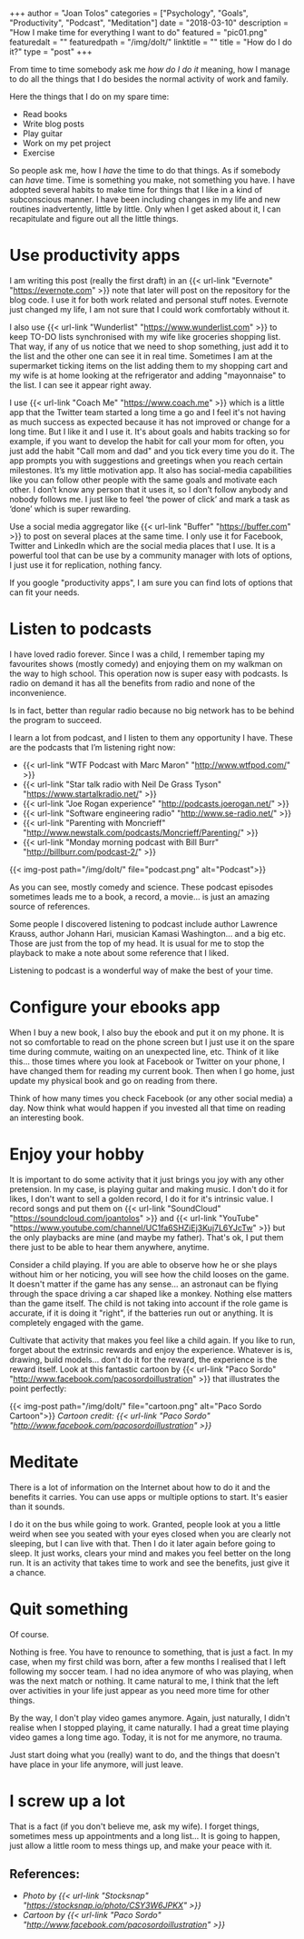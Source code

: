 +++
author = "Joan Tolos"
categories = ["Psychology", "Goals", "Productivity", "Podcast", "Meditation"]
date = "2018-03-10"
description = "How I make time for everything I want to do"
featured = "pic01.png"
featuredalt = ""
featuredpath = "/img/doIt/"
linktitle = ""
title = "How do I do it?"
type = "post"
+++

From time to time somebody ask me *_how do I do it_* meaning, how I manage to do all the things that I do besides the normal activity of work and family.

Here the things that I do on my spare time:

* Read books
* Write blog posts
* Play guitar
* Work on my pet project
* Exercise

So people ask me, how I _have_ the time to do that things. As if somebody can _have_ time. Time is something you make, not something you have. I have adopted several habits to make time for things that I like in a kind of subconscious manner. I have been including changes in my life and new routines inadvertently, little by little. Only when I get asked about it, I can recapitulate and figure out all the little things.

# Use productivity apps

I am writing this post (really the first draft) in an {{< url-link "Evernote" "https://evernote.com" >}} note that later will post on the repository for the blog code. I use it for both work related and personal stuff notes. Evernote just changed my life, I am not sure that I could work comfortably without it.

I also use {{< url-link "Wunderlist" "https://www.wunderlist.com" >}} to keep TO-DO lists synchronised with my wife like groceries shopping list. That way, if any of us notice that we need to shop something, just add it to the list and the other one can see it in real time. Sometimes I am at the supermarket ticking items on the list adding them to my shopping cart and my wife is at home looking at the refrigerator and adding "mayonnaise" to the list. I can see it appear right away.

I use {{< url-link "Coach Me" "https://www.coach.me" >}} which is a little app that the Twitter team started a long time a go and I feel it's not having as much success as expected because it has not improved or change for a long time. But I like it and I use it.
It's about goals and habits tracking so for example, if you want to develop the habit for call your mom for often, you just add the habit "Call mom and dad" and you tick every time you do it. The app prompts you with suggestions and greetings when you reach certain milestones. It’s my little motivation app. It also has social-media capabilities like you can follow other people with the same goals and motivate each other. I don’t know any person that it uses it, so I don’t follow anybody and nobody follows me. I just like to feel ‘the power of click’ and mark a task as ‘done’ which is super rewarding.

Use a social media aggregator like {{< url-link "Buffer" "https://buffer.com" >}} to post on several places at the same time. I only use it for Facebook, Twitter and LinkedIn which are the social media places that I use. It is a powerful tool that can be use by a community manager with lots of options, I just use it for replication, nothing fancy.

If you google "productivity apps", I am sure you can find lots of options that can fit your needs.

# Listen to podcasts

I have loved radio forever. Since I was a child, I remember taping my favourites shows (mostly comedy) and enjoying them on my walkman on the way to high school. This operation now is super easy with podcasts. Is radio on demand it has all the benefits from radio and none of the inconvenience.

Is in fact, better than regular radio because no big network has to be behind the program to succeed.

I learn a lot from podcast, and I listen to them any opportunity I have. These are the podcasts that I’m listening right now:

* {{< url-link "WTF Podcast with Marc Maron" "http://www.wtfpod.com/" >}}
* {{< url-link "Star talk radio with Neil De Grass Tyson" "https://www.startalkradio.net/" >}}
* {{< url-link "Joe Rogan experience" "http://podcasts.joerogan.net/" >}}
* {{< url-link "Software engineering radio" "http://www.se-radio.net/" >}}
* {{< url-link "Parenting with Moncrieff" "http://www.newstalk.com/podcasts/Moncrieff/Parenting/" >}}
* {{< url-link "Monday morning podcast with Bill Burr" "http://billburr.com/podcast-2/" >}}

{{< img-post path="/img/doIt/" file="podcast.png" alt="Podcast">}}

As you can see, mostly comedy and science. These podcast episodes sometimes leads me to a book, a record, a movie... is just an amazing source of references.

Some people I discovered listening to podcast include author Lawrence Krauss, author Johann Hari, musician Kamasi Washington... and a big etc. Those are just from the top of my head. It is usual for me to stop the playback to make a note about some reference that I liked.

Listening to podcast is a wonderful way of make the best of your time.

# Configure your ebooks app

When I buy a new book, I also buy the ebook and put it on my phone. It is not so comfortable to read on the phone screen but I just use it on the spare time during commute, waiting on an unexpected line, etc. Think of it like this... those times where you look at Facebook or Twitter on your phone, I have changed them for reading my current book. Then when I go home, just update my physical book and go on reading from there.

Think of how many times you check Facebook (or any other social media) a day. Now think what would happen if you invested all that time on reading an interesting book.

# Enjoy your hobby

It is important to do some activity that it just brings you joy with any other pretension. In my case, is playing guitar and making music. I don't do it for likes, I don't want to sell a golden record, I do it for it's intrinsic value. I record songs and put them on {{< url-link "SoundCloud" "https://soundcloud.com/joantolos" >}} and {{< url-link "YouTube" "https://www.youtube.com/channel/UC1fa6SHZiEj3Kuj7L6YJcTw" >}} but the only playbacks are mine (and maybe my father). That's ok, I put them there just to be able to hear them anywhere, anytime.

Consider a child playing. If you are able to observe how he or she plays without him or her noticing, you will see how the child looses on the game. It doesn't matter if the game has any sense... an astronaut can be flying through the space driving a car shaped like a monkey. Nothing else matters than the game itself. The child is not taking into account if the role game is accurate, if it is doing it "right", if the batteries run out or anything. It is completely engaged with the game.

Cultivate that activity that makes you feel like a child again. If you like to run, forget about the extrinsic rewards and enjoy the experience. Whatever is is, drawing, build models... don't do it for the reward, the experience is the reward itself. Look at this fantastic cartoon by {{< url-link "Paco Sordo" "http://www.facebook.com/pacosordoillustration" >}} that illustrates the point perfectly:

{{< img-post path="/img/doIt/" file="cartoon.png" alt="Paco Sordo Cartoon">}}
_Cartoon credit: {{< url-link "Paco Sordo" "http://www.facebook.com/pacosordoillustration" >}}_

# Meditate

There is a lot of information on the Internet about how to do it and the benefits it carries. You can use apps or multiple options to start. It's easier than it sounds.

I do it on the bus while going to work. Granted, people look at you a little weird when see you seated with your eyes closed when you are clearly not sleeping, but I can live with that. Then I do it later again before going to sleep. It just works, clears your mind and makes you feel better on the long run. It is an activity that takes time to work and see the benefits, just give it a chance.

# Quit something

Of course.

Nothing is free. You have to renounce to something, that is just a fact. In my case, when my first child was born, after a few months I realised that I left following my soccer team. I had no idea anymore of who was playing, when was the next match or nothing. It came natural to me, I think that the left over activities in your life just appear as you need more time for other things.

By the way, I don't play video games anymore. Again, just naturally, I didn't realise when I stopped playing, it came naturally. I had a great time playing video games a long time ago. Today, it is not for me anymore, no trauma.

Just start doing what you (really) want to do, and the things that doesn't have place in your life anymore, will just leave.

# I screw up a lot

That is a fact (if you don't believe me, ask my wife). I forget things, sometimes mess up appointments and a long list... It is going to happen, just allow a little room to mess things up, and make your peace with it.

## References:

* _Photo by {{< url-link "Stocksnap" "https://stocksnap.io/photo/CSY3W6JPKX" >}}_
* _Cartoon by {{< url-link "Paco Sordo" "http://www.facebook.com/pacosordoillustration" >}}_
